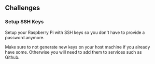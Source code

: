 ## Challenges

### Setup SSH Keys

Setup your Raspberry Pi with SSH keys so you don't have to provide a password anymore.

Make sure to not generate new keys on your host machine if you already have some. Otherwise you will need to add them to services such as Github.

<!-- next year we need to check this for everyone ! Also make sure to ask back the uart bridges after that. -->
<!-- Maybe extra challenge? Every add key of teacher so i can access all the PIs -->